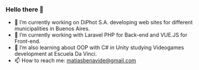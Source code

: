 ### Hello there 👋

- 🔭 I’m currently working on DiPhot S.A. developing web sites for different municipalities in Buenos Aires.
- 🌱 I’m currently working with Laravel PHP for Back-end and VUE.JS for Front-end.
- 🤔 I’m also learning about OOP with C# in Unity studying Videogames development at Escuela Da Vinci.
- 📫 How to reach me: matiasbenavide@gmail.com
